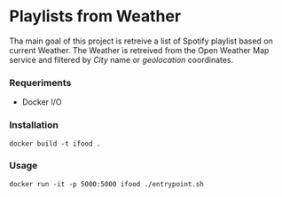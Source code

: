 # Playlists from Weather

Tha main goal of this project is retreive a list of Spotify playlist based on current Weather. The Weather is retreived from the Open Weather Map service and filtered by *City* name or *geolocation* coordinates.

### Requeriments

* Docker I/O

### Installation

`docker build -t ifood .` 

### Usage

`docker run -it -p 5000:5000 ifood ./entrypoint.sh` 